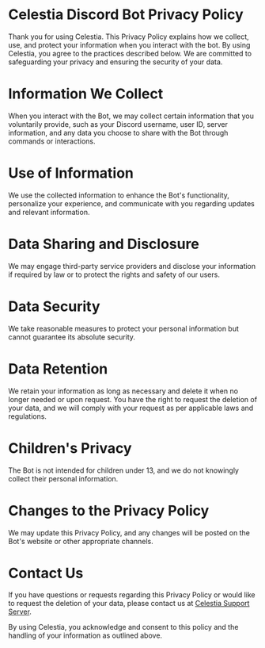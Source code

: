 # Celestia Discord Bot Privacy Policy

Thank you for using Celestia. This Privacy Policy explains how we collect, use, and protect your information when you interact with the bot. By using Celestia, you agree to the practices described below. We are committed to safeguarding your privacy and ensuring the security of your data.

# Information We Collect

When you interact with the Bot, we may collect certain information that you voluntarily provide, such as your Discord username, user ID, server information, and any data you choose to share with the Bot through commands or interactions.

# Use of Information

We use the collected information to enhance the Bot's functionality, personalize your experience, and communicate with you regarding updates and relevant information.

# Data Sharing and Disclosure

We may engage third-party service providers and disclose your information if required by law or to protect the rights and safety of our users.

# Data Security

We take reasonable measures to protect your personal information but cannot guarantee its absolute security.

# Data Retention

We retain your information as long as necessary and delete it when no longer needed or upon request. You have the right to request the deletion of your data, and we will comply with your request as per applicable laws and regulations.

# Children's Privacy

The Bot is not intended for children under 13, and we do not knowingly collect their personal information.

# Changes to the Privacy Policy

We may update this Privacy Policy, and any changes will be posted on the Bot's website or other appropriate channels.

# Contact Us

If you have questions or requests regarding this Privacy Policy or would like to request the deletion of your data, please contact us at [Celestia Support Server](https://discord.gg/BCUaYVVN55).

By using Celestia, you acknowledge and consent to this policy and the handling of your information as outlined above.
